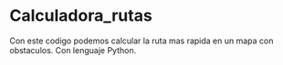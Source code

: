 # Calculadora_rutas
Con este codigo podemos calcular la ruta mas rapida en un mapa con obstaculos. Con lenguaje Python.
